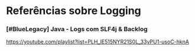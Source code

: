 # Referências sobre Logging

### [#BlueLegacy] Java - Logs com SLF4j & Backlog

https://youtube.com/playlist?list=PLH_lE515NYR21S0L_33yPU1-usoC-hknA
